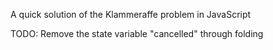 A quick solution of the Klammeraffe problem in JavaScript

TODO: Remove the state variable "cancelled" through folding